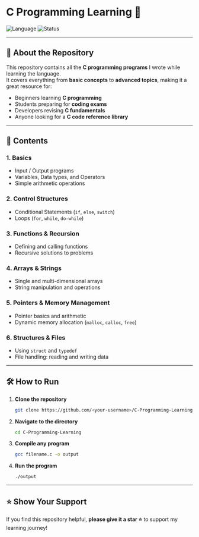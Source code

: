 # C Programming Learning 🚀

![Language](https://img.shields.io/badge/Language-C-blue)
![Status](https://img.shields.io/badge/Status-Active-success)

---

## 📌 About the Repository
This repository contains all the **C programming programs** I wrote while learning the language.  
It covers everything from **basic concepts** to **advanced topics**, making it a great resource for:

- Beginners learning **C programming**
- Students preparing for **coding exams**
- Developers revising **C fundamentals**
- Anyone looking for a **C code reference library**

---

## 📂 Contents

### **1. Basics**
- Input / Output programs
- Variables, Data types, and Operators
- Simple arithmetic operations

### **2. Control Structures**
- Conditional Statements (`if`, `else`, `switch`)
- Loops (`for`, `while`, `do-while`)

### **3. Functions & Recursion**
- Defining and calling functions
- Recursive solutions to problems

### **4. Arrays & Strings**
- Single and multi-dimensional arrays
- String manipulation and operations

### **5. Pointers & Memory Management**
- Pointer basics and arithmetic
- Dynamic memory allocation (`malloc`, `calloc`, `free`)

### **6. Structures & Files**
- Using `struct` and `typedef`
- File handling: reading and writing data
  
---

## 🛠️ How to Run

1. **Clone the repository**
   ```bash
   git clone https://github.com/<your-username>/C-Programming-Learning.git
   ```

2. **Navigate to the directory**
   ```bash
   cd C-Programming-Learning
   ```

3. **Compile any program**
   ```bash
   gcc filename.c -o output
   ```

4. **Run the program**
   ```bash
   ./output
   ```

---

## ⭐ Show Your Support
If you find this repository helpful, **please give it a star ⭐** to support my learning journey!

